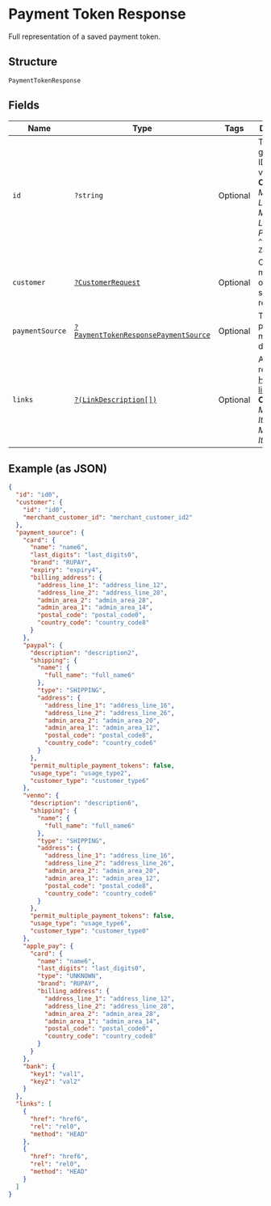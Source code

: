 
# Payment Token Response

Full representation of a saved payment token.

## Structure

`PaymentTokenResponse`

## Fields

| Name | Type | Tags | Description | Getter | Setter |
|  --- | --- | --- | --- | --- | --- |
| `id` | `?string` | Optional | The PayPal-generated ID for the vault token.<br>**Constraints**: *Minimum Length*: `1`, *Maximum Length*: `36`, *Pattern*: `^[0-9a-zA-Z_-]+$` | getId(): ?string | setId(?string id): void |
| `customer` | [`?CustomerRequest`](../../doc/models/customer-request.md) | Optional | Customer in merchant's or partner's system of records. | getCustomer(): ?CustomerRequest | setCustomer(?CustomerRequest customer): void |
| `paymentSource` | [`?PaymentTokenResponsePaymentSource`](../../doc/models/payment-token-response-payment-source.md) | Optional | The vaulted payment method details. | getPaymentSource(): ?PaymentTokenResponsePaymentSource | setPaymentSource(?PaymentTokenResponsePaymentSource paymentSource): void |
| `links` | [`?(LinkDescription[])`](../../doc/models/link-description.md) | Optional | An array of related [HATEOAS links](/api/rest/responses/#hateoas).<br>**Constraints**: *Minimum Items*: `1`, *Maximum Items*: `32` | getLinks(): ?array | setLinks(?array links): void |

## Example (as JSON)

```json
{
  "id": "id0",
  "customer": {
    "id": "id0",
    "merchant_customer_id": "merchant_customer_id2"
  },
  "payment_source": {
    "card": {
      "name": "name6",
      "last_digits": "last_digits0",
      "brand": "RUPAY",
      "expiry": "expiry4",
      "billing_address": {
        "address_line_1": "address_line_12",
        "address_line_2": "address_line_28",
        "admin_area_2": "admin_area_28",
        "admin_area_1": "admin_area_14",
        "postal_code": "postal_code0",
        "country_code": "country_code8"
      }
    },
    "paypal": {
      "description": "description2",
      "shipping": {
        "name": {
          "full_name": "full_name6"
        },
        "type": "SHIPPING",
        "address": {
          "address_line_1": "address_line_16",
          "address_line_2": "address_line_26",
          "admin_area_2": "admin_area_20",
          "admin_area_1": "admin_area_12",
          "postal_code": "postal_code8",
          "country_code": "country_code6"
        }
      },
      "permit_multiple_payment_tokens": false,
      "usage_type": "usage_type2",
      "customer_type": "customer_type6"
    },
    "venmo": {
      "description": "description6",
      "shipping": {
        "name": {
          "full_name": "full_name6"
        },
        "type": "SHIPPING",
        "address": {
          "address_line_1": "address_line_16",
          "address_line_2": "address_line_26",
          "admin_area_2": "admin_area_20",
          "admin_area_1": "admin_area_12",
          "postal_code": "postal_code8",
          "country_code": "country_code6"
        }
      },
      "permit_multiple_payment_tokens": false,
      "usage_type": "usage_type6",
      "customer_type": "customer_type0"
    },
    "apple_pay": {
      "card": {
        "name": "name6",
        "last_digits": "last_digits0",
        "type": "UNKNOWN",
        "brand": "RUPAY",
        "billing_address": {
          "address_line_1": "address_line_12",
          "address_line_2": "address_line_28",
          "admin_area_2": "admin_area_28",
          "admin_area_1": "admin_area_14",
          "postal_code": "postal_code0",
          "country_code": "country_code8"
        }
      }
    },
    "bank": {
      "key1": "val1",
      "key2": "val2"
    }
  },
  "links": [
    {
      "href": "href6",
      "rel": "rel0",
      "method": "HEAD"
    },
    {
      "href": "href6",
      "rel": "rel0",
      "method": "HEAD"
    }
  ]
}
```

